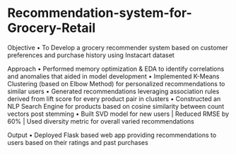# Recommendation-system-for-Grocery-Retail
Objective 
• To Develop a grocery recommender system based on customer preferences and purchase history using Instacart dataset


Approach
• Performed memory optimization & EDA to identify correlations and anomalies that aided in model development
• Implemented K-Means Clustering (based on Elbow Method) for personalized recommendations to similar users
• Generated recommendations leveraging association rules derived from lift score for every product pair in clusters
• Constructed an NLP Search Engine for products based on cosine similarity between count vectors post stemming
• Built SVD model for new users | Reduced RMSE by 60% | Used diversity metric for overall varied recommendations


Output 
• Deployed Flask based web app providing recommendations to users based on their ratings and past purchases
